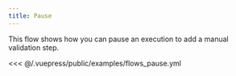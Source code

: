 ```yaml
---
title: Pause
---
```


This flow shows how you can pause an execution to add a manual validation step.

<<< @/.vuepress/public/examples/flows_pause.yml
